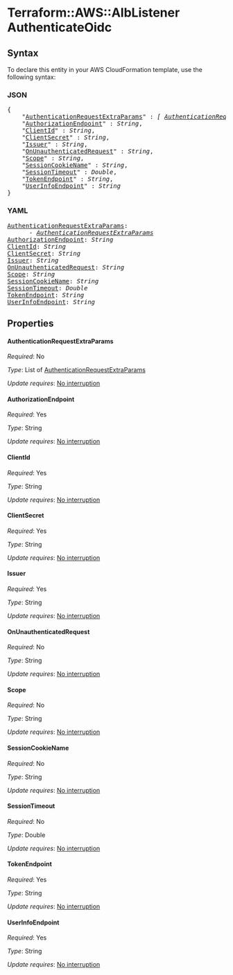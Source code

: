 # Terraform::AWS::AlbListener AuthenticateOidc

## Syntax

To declare this entity in your AWS CloudFormation template, use the following syntax:

### JSON

<pre>
{
    "<a href="#authenticationrequestextraparams" title="AuthenticationRequestExtraParams">AuthenticationRequestExtraParams</a>" : <i>[ <a href="authenticateoidc-authenticationrequestextraparams.md">AuthenticationRequestExtraParams</a>, ... ]</i>,
    "<a href="#authorizationendpoint" title="AuthorizationEndpoint">AuthorizationEndpoint</a>" : <i>String</i>,
    "<a href="#clientid" title="ClientId">ClientId</a>" : <i>String</i>,
    "<a href="#clientsecret" title="ClientSecret">ClientSecret</a>" : <i>String</i>,
    "<a href="#issuer" title="Issuer">Issuer</a>" : <i>String</i>,
    "<a href="#onunauthenticatedrequest" title="OnUnauthenticatedRequest">OnUnauthenticatedRequest</a>" : <i>String</i>,
    "<a href="#scope" title="Scope">Scope</a>" : <i>String</i>,
    "<a href="#sessioncookiename" title="SessionCookieName">SessionCookieName</a>" : <i>String</i>,
    "<a href="#sessiontimeout" title="SessionTimeout">SessionTimeout</a>" : <i>Double</i>,
    "<a href="#tokenendpoint" title="TokenEndpoint">TokenEndpoint</a>" : <i>String</i>,
    "<a href="#userinfoendpoint" title="UserInfoEndpoint">UserInfoEndpoint</a>" : <i>String</i>
}
</pre>

### YAML

<pre>
<a href="#authenticationrequestextraparams" title="AuthenticationRequestExtraParams">AuthenticationRequestExtraParams</a>: <i>
      - <a href="authenticateoidc-authenticationrequestextraparams.md">AuthenticationRequestExtraParams</a></i>
<a href="#authorizationendpoint" title="AuthorizationEndpoint">AuthorizationEndpoint</a>: <i>String</i>
<a href="#clientid" title="ClientId">ClientId</a>: <i>String</i>
<a href="#clientsecret" title="ClientSecret">ClientSecret</a>: <i>String</i>
<a href="#issuer" title="Issuer">Issuer</a>: <i>String</i>
<a href="#onunauthenticatedrequest" title="OnUnauthenticatedRequest">OnUnauthenticatedRequest</a>: <i>String</i>
<a href="#scope" title="Scope">Scope</a>: <i>String</i>
<a href="#sessioncookiename" title="SessionCookieName">SessionCookieName</a>: <i>String</i>
<a href="#sessiontimeout" title="SessionTimeout">SessionTimeout</a>: <i>Double</i>
<a href="#tokenendpoint" title="TokenEndpoint">TokenEndpoint</a>: <i>String</i>
<a href="#userinfoendpoint" title="UserInfoEndpoint">UserInfoEndpoint</a>: <i>String</i>
</pre>

## Properties

#### AuthenticationRequestExtraParams

_Required_: No

_Type_: List of <a href="authenticateoidc-authenticationrequestextraparams.md">AuthenticationRequestExtraParams</a>

_Update requires_: [No interruption](https://docs.aws.amazon.com/AWSCloudFormation/latest/UserGuide/using-cfn-updating-stacks-update-behaviors.html#update-no-interrupt)

#### AuthorizationEndpoint

_Required_: Yes

_Type_: String

_Update requires_: [No interruption](https://docs.aws.amazon.com/AWSCloudFormation/latest/UserGuide/using-cfn-updating-stacks-update-behaviors.html#update-no-interrupt)

#### ClientId

_Required_: Yes

_Type_: String

_Update requires_: [No interruption](https://docs.aws.amazon.com/AWSCloudFormation/latest/UserGuide/using-cfn-updating-stacks-update-behaviors.html#update-no-interrupt)

#### ClientSecret

_Required_: Yes

_Type_: String

_Update requires_: [No interruption](https://docs.aws.amazon.com/AWSCloudFormation/latest/UserGuide/using-cfn-updating-stacks-update-behaviors.html#update-no-interrupt)

#### Issuer

_Required_: Yes

_Type_: String

_Update requires_: [No interruption](https://docs.aws.amazon.com/AWSCloudFormation/latest/UserGuide/using-cfn-updating-stacks-update-behaviors.html#update-no-interrupt)

#### OnUnauthenticatedRequest

_Required_: No

_Type_: String

_Update requires_: [No interruption](https://docs.aws.amazon.com/AWSCloudFormation/latest/UserGuide/using-cfn-updating-stacks-update-behaviors.html#update-no-interrupt)

#### Scope

_Required_: No

_Type_: String

_Update requires_: [No interruption](https://docs.aws.amazon.com/AWSCloudFormation/latest/UserGuide/using-cfn-updating-stacks-update-behaviors.html#update-no-interrupt)

#### SessionCookieName

_Required_: No

_Type_: String

_Update requires_: [No interruption](https://docs.aws.amazon.com/AWSCloudFormation/latest/UserGuide/using-cfn-updating-stacks-update-behaviors.html#update-no-interrupt)

#### SessionTimeout

_Required_: No

_Type_: Double

_Update requires_: [No interruption](https://docs.aws.amazon.com/AWSCloudFormation/latest/UserGuide/using-cfn-updating-stacks-update-behaviors.html#update-no-interrupt)

#### TokenEndpoint

_Required_: Yes

_Type_: String

_Update requires_: [No interruption](https://docs.aws.amazon.com/AWSCloudFormation/latest/UserGuide/using-cfn-updating-stacks-update-behaviors.html#update-no-interrupt)

#### UserInfoEndpoint

_Required_: Yes

_Type_: String

_Update requires_: [No interruption](https://docs.aws.amazon.com/AWSCloudFormation/latest/UserGuide/using-cfn-updating-stacks-update-behaviors.html#update-no-interrupt)

